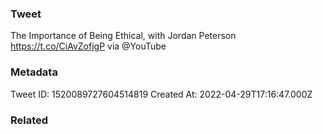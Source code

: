 ### Tweet
The Importance of Being Ethical, with Jordan Peterson https://t.co/CiAvZofjgP via @YouTube

### Metadata
Tweet ID: 1520089727604514819
Created At: 2022-04-29T17:16:47.000Z

### Related

